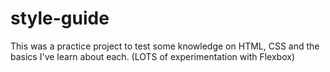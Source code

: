 # style-guide

This was a practice project to test some knowledge on HTML, CSS and the basics I've learn about each. (LOTS of experimentation with Flexbox) 

